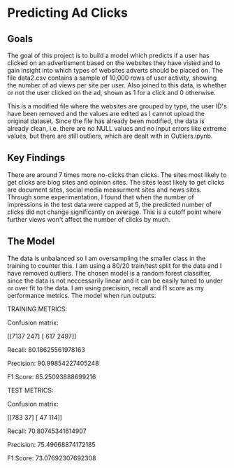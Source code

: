 # Predicting Ad Clicks

## Goals

The goal of this project is to build a model which predicts if a user has clicked on an advertisment based on the websites they have visted and to gain insight into which types of websites adverts should be placed on.
The file data2.csv contains a sample of 10,000 rows of user activity, showing the number of ad views per site per user. Also joined to this data, is whether or not the user clicked on the ad, shown as 1 for a click and 0 otherwise.

This is a modified file where the websites are grouped by type, the user ID's have been removed and the values are edited as I cannot upload the original dataset.
Since the file has already been modified, the data is already clean, i.e. there are no NULL values and no input errors like extreme values, but there are still outliers, which are dealt with in Outliers.ipynb.

## Key Findings

There are around 7 times more no-clicks than clicks.
The sites most likely to get clicks are blog sites and opinion sites.
The sites least likely to get clicks are document sites, social media measurment sites and news sites.
Through some experimentation, I found that when the number of impressions in the test data were capped at 5, the predicted number of clicks did not change significantly on average. This is a cutoff point where further views won't affect the number of clicks by much.

## The Model

The data is unbalanced so I am oversampling the smaller class in the training to counter this. I am using a 80/20 train/test split for the data and I have removed outliers. The chosen model is a random forest classifier, since the data is not neccessarily linear and it can be easily tuned to under or over fit to the data. I am using precision, recall and f1 score as my oerformance metrics. The model when run outputs:

TRAINING METRICS: 

Confusion matrix:

[[7137  247]
 [ 617 2497]]
 
Recall: 80.18625561978163

Precision: 90.99854227405248

F1 Score: 85.25093888699216

TEST METRICS: 

Confusion matrix:

[[783  37]
 [ 47 114]]
 
Recall: 70.80745341614907

Precision: 75.49668874172185

F1 Score: 73.07692307692308
